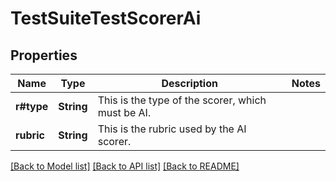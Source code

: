 # TestSuiteTestScorerAi

## Properties

Name | Type | Description | Notes
------------ | ------------- | ------------- | -------------
**r#type** | **String** | This is the type of the scorer, which must be AI. | 
**rubric** | **String** | This is the rubric used by the AI scorer. | 

[[Back to Model list]](../README.md#documentation-for-models) [[Back to API list]](../README.md#documentation-for-api-endpoints) [[Back to README]](../README.md)


